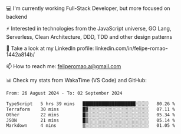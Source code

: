 💻 I'm currently working Full-Stack Developer, but more focused on backend

⚡ Interested in technologies from the JavaScript universe, GO Lang, Serverless, Clean Architecture, DDD, TDD and other design patterns

👥 Take a look at my LinkedIn profile: linkedin.com/in/felipe-romao-1442a814b/

📫 How to reach me: feliperomao.a@gmail.com

📊 Check my stats from WakaTime (VS Code) and GitHub:

<!--START_SECTION:waka-->

```txt
From: 26 August 2024 - To: 02 September 2024

TypeScript   5 hrs 39 mins   ████████████████████░░░░░   80.26 %
Terraform    30 mins         █▓░░░░░░░░░░░░░░░░░░░░░░░   07.11 %
Other        22 mins         █▒░░░░░░░░░░░░░░░░░░░░░░░   05.34 %
JSON         21 mins         █▒░░░░░░░░░░░░░░░░░░░░░░░   05.14 %
Markdown     4 mins          ▒░░░░░░░░░░░░░░░░░░░░░░░░   01.05 %
```

<!--END_SECTION:waka-->
